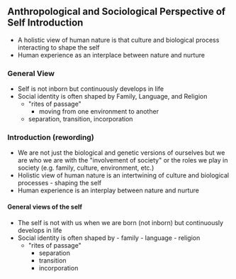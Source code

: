## Anthropological and Sociological Perspective of Self Introduction
- A holistic view of human nature is that culture and biological process interacting to shape the self
- Human experience as an interplace between nature and nurture

### General View
- Self is not inborn but continuously develops in life
- Social identity is often shaped by Family, Language, and Religion
	- "rites of passage"
		-  moving from one environment to another
	- separation, transition, incorporation

### Introduction (rewording)
- We are not just the biological and genetic versions of ourselves but we are who we are with the "involvement of society" or the roles we play in society (e.g. family, culture, environment, etc.)
- Holistic view of human nature is an intertwining of culture and biological processes - shaping the self
- Human experience is an interplay between nature and nurture

#### General views of the self
- The self is not with us when we are born (not inborn) but continuously develops in life
- Social identity is often shaped by
		- family
		- language
		- religion
	- "rites of passage"
		- separation
		- transition
		- incorporation

